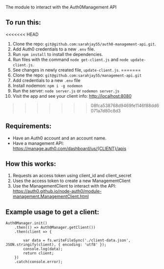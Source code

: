 The module to interact with the Auth0Management API

## To run this:

<<<<<<< HEAD
1. Clone the repo: `git@github.com:sarahjay55/auth0-management-api.git`.
2. Add Auth0 credentials to a new `.env` file.
3. Run `npm install` to install the dependencies.
3. Run files with the command `node get-client.js` and `node update-client.js`.
4. See changes in newly created file, `update-client.js`.
=======
1. Clone the repo: `git@github.com:sarahjay55/management-api.git`
2. Add credentials to a new `.env` file
3. Install nodemon: `npm i -g nodemon`
4. Run the server: `node server.js` or `nodemon server.js`
5. Visit the app and see your client info: [http://localhost:8080](http://localhost:8080)
>>>>>>> 08fca538768d9469fe1146f88dd6071a7d80c8d3

## Requirements:

- Have an Auth0 account and an account name.
- Have a management API: https://manage.auth0.com/dashboard/us/{CLIENT}/apis

## How this works:

1.  Requests an access token using client_id and client_secret
2.  Uses the access token to create a new ManagementClient
3.  Use the ManagementClient to interact with the API:
    https://auth0.github.io/node-auth0/module-management.ManagementClient.html

## Example usage to get a client:

```
Auth0Manager.init()
    .then(() => Auth0Manager.getClient())
    .then(client => {

        var data = fs.writeFileSync('./client-data.json', JSON.stringify(client), { encoding: 'utf8' });
        console.log(data);
        return client;
    })
    .catch(console.error);
```
